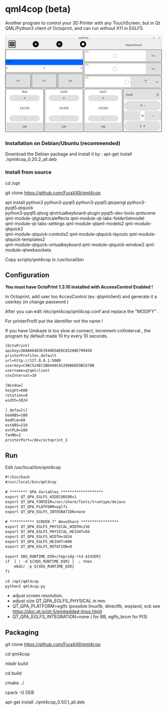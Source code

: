 # qml4cop (beta)
Another program to control your 3D Printer with any  TouchScreen, but in Qt QML/Python3   client  of  Octoprint,  and can run without X11 in EGLFS.

![](https://github.com/FuraX49/qml4cop/raw/master/ScreenShots/Print.png)



### Installation on Debian/Ubuntu (recommended)

Download the Debian package and install it by : apt-get install ./qml4cop_0.20.2_all.deb



### Install from source

cd /opt

git clone https://github.com/FuraX49/qml4cop

apt install python3 python3-pyqt5 python3-pyqt5.qtopengl python3-pyqt5.qtquick \
python3-pyqt5.qtsvg qtvirtualkeyboard-plugin pyqt5-dev-tools qmlscene \
qml-module-qtgraphicaleffects qml-module-qt-labs-folderlistmodel \
qml-module-qt-labs-settings qml-module-qtqml-models2 qml-module-qtquick2 \
qml-module-qtquick-controls2 qml-module-qtquick-layouts qml-module-qtquick-templates2 \
qml-module-qtquick-virtualkeyboard qml-module-qtquick-window2 qml-module-qtwebsockets



Copy scripts/qml4cop in /usr/local/bin 

## Configuration



 **You must have OctoPrint 1.3.10 installed with AccessControl Enabled !**

In Octoprint, add user too AccesControl (ex: qtqmlclient)  and generate it a userkey (in change password )

After you can edit /etc/qml4cop/qml4cop.conf  and replace the "MODIFY" .  

For printerProfil  put the identifier not the name !

If you have Umikaze is too slow at connect, increment cnXinterval , the program by default made 10 try  every 10 seconds.

```
[OctoPrint]
apikey=3DA8864D3E3946D5AE8C85280E79945D
printerProfile=_default
url=http://127.0.0.1:5000
userkey=C98C524EC2BD440CA5296B6EE9BC678B
username=qtqmlclient
cnxInterval=10

[Window]
height=600
rotation=0
width=1024

[_default]
bedABS=100
bedPLA=60
extABS=210
extPLA=180
fanNb=2
printerPort=/dev/octoprint_1
```

##  Run

Edit /usr/local/bin/qml4cop 

```
#!/bin/bash
#/usr/local/bin/qml4cop

# ******** QPA Variables *******************
export QT_QPA_EGLFS_HIDECURSOR=1
export QT_QPA_FONTDIR=/usr/share/fonts/truetype/dejavu
export QT_QPA_PLATFORM=eglfs
export QT_QPA_EGLFS_INTEGRATION=none

# *********** SCREEN 7" WaveShare *****************
export QT_QPA_EGLFS_PHYSICAL_WIDTH=156
export QT_QPA_EGLFS_PHYSICAL_HEIGHT=84
export QT_QPA_EGLFS_WIDTH=1024
export QT_QPA_EGLFS_HEIGHT=600
export QT_QPA_EGLFS_ROTATION=0

export XDG_RUNTIME_DIR=/tmp/xdg-rtd-${USER}
if  [ ! -d ${XDG_RUNTIME_DIR} ]  ; then
	mkdir -p ${XDG_RUNTIME_DIR}
fi

cd /opt/qml4cop
python3 qml4cop.py 
```





- adjust screen resolution.
- adjust size QT_QPA_EGLFS_PHYSICAL  in mm.  
- QT_QPA_PLATFORM=eglfs  (possible  linuxfb, diirectfb, wayland, xcb    see https://doc.qt.io/qt-5/embedded-linux.html)
- QT_QPA_EGLFS_INTEGRATION=none (  for BB, eglfs_brcm for PI3)



## Packaging

git clone https://github.com/FuraX49/qml4cop

cd qml4cop

mkdir build

cd build

cmake ../

cpack -G DEB

apt-get install ./qml4cop_0.50.1_all.deb


